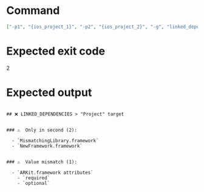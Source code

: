 # Command
```json
["-p1", "{ios_project_1}", "-p2", "{ios_project_2}", "-g", "linked_dependencies", "-t", "Project", "-f", "markdown", "-v"]
```

# Expected exit code
2

# Expected output
```

## ❌ LINKED_DEPENDENCIES > "Project" target


### ⚠️  Only in second (2):

  - `MismatchingLibrary.framework`
  - `NewFramework.framework`


### ⚠️  Value mismatch (1):

  - `ARKit.framework attributes`
    - `required`
    - `optional`




```
